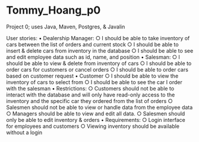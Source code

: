 # Tommy_Hoang_p0
Project 0; uses Java, Maven, Postgres, &amp; Javalin

User stories:
     • Dealership Manager:
          ○ I should be able to take inventory of cars between the list of orders and current stock
          ○ I should be able to insert & delete cars from inventory in the database
          ○ I should be able to see and edit employee data such as id, name, and position
     • Salesman:
          ○ I should be able to view & delete from inventory of cars 
          ○ I should be able to order cars for customers or cancel orders
          ○ I should be able to order cars based on customer request
     • Customer
          ○ I should be able to view the inventory of cars to select from
          ○ I should be able to see the car I order with the salesman
     • Restrictions:
          ○ Customers should not be able to interact with the database and will only have read-only access to the inventory and the specific car they ordered from the list of orders
          ○ Salesmen should not be able to view or handle data from the employee data
          ○ Managers should be able to view and edit all data.
          ○ Salesmen should only be able to edit inventory & orders
     • Requirements:
          ○ Login interface for employees and customers
          ○ Viewing inventory should be available without a login
